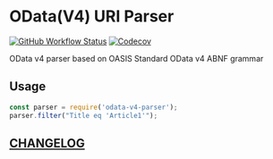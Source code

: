 # OData(V4) URI Parser

[![GitHub Workflow Status](https://img.shields.io/github/workflow/status/Soontao/odata-v4-parser/Node%20CI?label=nodejs%20test)](https://github.com/Soontao/odata-v4-parser/actions?query=workflow%3A%Node+CI%22)
[![Codecov](https://codecov.io/gh/Soontao/odata-v4-parser/branch/master/graph/badge.svg)](https://codecov.io/gh/Soontao/odata-v4-parser)


OData v4 parser based on OASIS Standard OData v4 ABNF grammar

## Usage

```js
const parser = require('odata-v4-parser');
parser.filter("Title eq 'Article1'");
```

## [CHANGELOG](./CHANGELOG)
